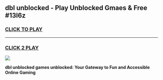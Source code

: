 
## dbl unblocked - Play Unblocked Gmaes & Free #13l6z
<h3>
<a href="https://news.freeplayer.one?title=dbl_unblocked&ref=24F">CLICK TO PLAY</a></h3>
<hr>

<h3>
<a href="https://news.freeplayer.one?title=dbl_unblocked&ref=24F">CLICK 2 PLAY</a>
  
</h3>

<a href="https://news.freeplayer.one?title=dbl_unblocked&ref=24F/"><img src="https://clearcache.store/games.png"></a>


**dbl unblocked games unblocked: Your Gateway to Fun and Accessible Online Gaming**
